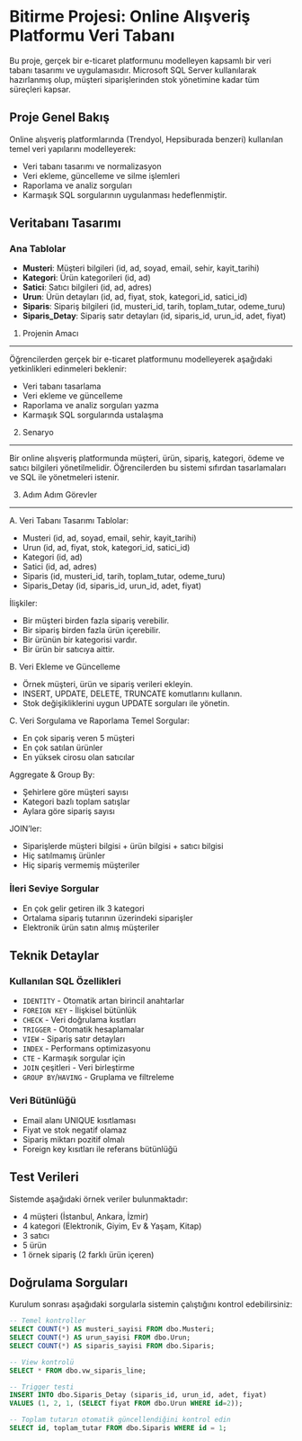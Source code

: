 # Bitirme Projesi: Online Alışveriş Platformu Veri Tabanı

Bu proje, gerçek bir e-ticaret platformunu modelleyen kapsamlı bir veri tabanı tasarımı ve uygulamasıdır. Microsoft SQL Server kullanılarak hazırlanmış olup, müşteri siparişlerinden stok yönetimine kadar tüm süreçleri kapsar.

## Proje Genel Bakış

Online alışveriş platformlarında (Trendyol, Hepsiburada benzeri) kullanılan temel veri yapılarını modelleyerek:
- Veri tabanı tasarımı ve normalizasyon
- Veri ekleme, güncelleme ve silme işlemleri
- Raporlama ve analiz sorguları
- Karmaşık SQL sorgularının uygulanması hedeflenmiştir.

## Veritabanı Tasarımı

### Ana Tablolar
- **Musteri**: Müşteri bilgileri (id, ad, soyad, email, sehir, kayit_tarihi)
- **Kategori**: Ürün kategorileri (id, ad)
- **Satici**: Satıcı bilgileri (id, ad, adres)
- **Urun**: Ürün detayları (id, ad, fiyat, stok, kategori_id, satici_id)
- **Siparis**: Sipariş bilgileri (id, musteri_id, tarih, toplam_tutar, odeme_turu)
- **Siparis_Detay**: Sipariş satır detayları (id, siparis_id, urun_id, adet, fiyat)

1. Projenin Amacı
-----------------
Öğrencilerden gerçek bir e-ticaret platformunu modelleyerek aşağıdaki yetkinlikleri edinmeleri beklenir:
- Veri tabanı tasarlama
- Veri ekleme ve güncelleme
- Raporlama ve analiz sorguları yazma
- Karmaşık SQL sorgularında ustalaşma

2. Senaryo
-----------
Bir online alışveriş platformunda müşteri, ürün, sipariş, kategori, ödeme ve satıcı bilgileri yönetilmelidir. Öğrencilerden bu sistemi sıfırdan tasarlamaları ve SQL ile yönetmeleri istenir.

3. Adım Adım Görevler
---------------------

A. Veri Tabanı Tasarımı
Tablolar:
- Musteri (id, ad, soyad, email, sehir, kayit_tarihi)
- Urun (id, ad, fiyat, stok, kategori_id, satici_id)
- Kategori (id, ad)
- Satici (id, ad, adres)
- Siparis (id, musteri_id, tarih, toplam_tutar, odeme_turu)
- Siparis_Detay (id, siparis_id, urun_id, adet, fiyat)

İlişkiler:
- Bir müşteri birden fazla sipariş verebilir.
- Bir sipariş birden fazla ürün içerebilir.
- Bir ürünün bir kategorisi vardır.
- Bir ürün bir satıcıya aittir.

B. Veri Ekleme ve Güncelleme
- Örnek müşteri, ürün ve sipariş verileri ekleyin.
- INSERT, UPDATE, DELETE, TRUNCATE komutlarını kullanın.
- Stok değişikliklerini uygun UPDATE sorguları ile yönetin.

C. Veri Sorgulama ve Raporlama
Temel Sorgular:
- En çok sipariş veren 5 müşteri
- En çok satılan ürünler
- En yüksek cirosu olan satıcılar

Aggregate & Group By:
- Şehirlere göre müşteri sayısı
- Kategori bazlı toplam satışlar
- Aylara göre sipariş sayısı

JOIN’ler:
- Siparişlerde müşteri bilgisi + ürün bilgisi + satıcı bilgisi
- Hiç satılmamış ürünler
- Hiç sipariş vermemiş müşteriler

### İleri Seviye Sorgular
- En çok gelir getiren ilk 3 kategori
- Ortalama sipariş tutarının üzerindeki siparişler
- Elektronik ürün satın almış müşteriler

## Teknik Detaylar

### Kullanılan SQL Özellikleri
- `IDENTITY` - Otomatik artan birincil anahtarlar
- `FOREIGN KEY` - İlişkisel bütünlük
- `CHECK` - Veri doğrulama kısıtları
- `TRIGGER` - Otomatik hesaplamalar
- `VIEW` - Sipariş satır detayları
- `INDEX` - Performans optimizasyonu
- `CTE` - Karmaşık sorgular için
- `JOIN` çeşitleri - Veri birleştirme
- `GROUP BY`/`HAVING` - Gruplama ve filtreleme

### Veri Bütünlüğü
- Email alanı UNIQUE kısıtlaması
- Fiyat ve stok negatif olamaz
- Sipariş miktarı pozitif olmalı
- Foreign key kısıtları ile referans bütünlüğü

## Test Verileri

Sistemde aşağıdaki örnek veriler bulunmaktadır:
- 4 müşteri (İstanbul, Ankara, İzmir)
- 4 kategori (Elektronik, Giyim, Ev & Yaşam, Kitap)
- 3 satıcı
- 5 ürün
- 1 örnek sipariş (2 farklı ürün içeren)

## Doğrulama Sorguları

Kurulum sonrası aşağıdaki sorgularla sistemin çalıştığını kontrol edebilirsiniz:

```sql
-- Temel kontroller
SELECT COUNT(*) AS musteri_sayisi FROM dbo.Musteri;
SELECT COUNT(*) AS urun_sayisi FROM dbo.Urun;
SELECT COUNT(*) AS siparis_sayisi FROM dbo.Siparis;

-- View kontrolü
SELECT * FROM dbo.vw_siparis_line;

-- Trigger testi
INSERT INTO dbo.Siparis_Detay (siparis_id, urun_id, adet, fiyat) 
VALUES (1, 2, 1, (SELECT fiyat FROM dbo.Urun WHERE id=2));

-- Toplam tutarın otomatik güncellendiğini kontrol edin
SELECT id, toplam_tutar FROM dbo.Siparis WHERE id = 1;
```

